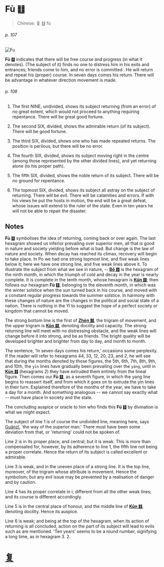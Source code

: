 # Fù ䷗

> Chinese: 复 ䷗ fù

###### p. 107

![Fu](https://88o.io/wp-content/uploads/2018/09/24-e5a48dfu.jpg)

**Fù ䷗** indicates that there will be free course and progress (in what it denotes). (The subject of it) finds no one to distress him in his exits and entrances; friends come to him, and no error is committed . He will return and repeat his (proper) course. In seven days comes his return. There will be advantage in whatever direction movement is made.

###### p. 108

1. The first NINE, undivided, shows its subject returning (from an error) of no great extent, which would not proceed to anything requiring repentance. There will be great good fortune.

2. The second SIX, divided, shows the admirable return (of its subject). There will be good fortune.

3. The third SIX, divided, shows one who has made repeated returns. The position is perilous, but there will be no error.

4. The fourth SIX, divided, shows its subject moving right in the centre (among those represented by the other divided lines), and yet returning alone (to his proper path).

5. The fifth SIX, divided, shows the noble return of its subject. There will be no ground for repentance.

6. The topmost SIX, divided, shows its subject all astray on the subject of returning. There will be evil. There will be calamities and errors. If with his views he put the hosts in motion, the end will be a great defeat, whose issues will extend to the ruler of the state. Even in ten years he will not be able to repair the disaster.

## Notes

**Fù ䷗** symbolises the idea of returning, coming back or over again. The last hexagram showed us inferior prevailing over superior men, all that is good in nature and society yielding before what is bad.
But change is the law of nature and society. When decay has reached its climax, recovery will begin to take place. In Po we had one strong topmost line, and five weak lines below it; here we have one strong line, and five weak lines above it. To illustrate the subject from what we see in nature, -- [**Bō ䷖**](e589a5bo.md) is the hexagram of the ninth month, in which the triumph of cold and decay in the year is nearly complete. It is complete in the tenth month, whose hexagram is [**Kūn ䷁**](e59da4kun.md); then follows our hexagram **Fù ䷗**, belonging to the eleventh month, in which was the winter solstice when the sun turned back in his course, and moved with a constant regular progress towards the summer solstice. In harmony with these changes of nature are the changes in the political and social state of a nation. There is nothing in the Yî to suggest the hope of a perfect society or kingdom that cannot be moved.

The strong bottom line is the first of [**Zhèn ䷲**](e99c87zhen.md), the trigram of movement, and the upper trigram is [**Kūn ䷁**](e59da4kun.md), denoting docility and capacity. The strong returning line will meet with no distressing obstacle, and the weak lines will change before it into strong, and be as friends. The bright quality will be developed brighter and brighter from day to day, and month to month.

The sentence, 'In seven days comes his return,' occasions some perplexity. If the reader will refer to hexagrams 44, 33, 12, 20, 23, and 2, he will see that during the months denoted by those figures, the 5th, 6th, 7th, 8th, 9th, and 10th, the `yīn` lines have gradually been prevailing over the `yáng`, until in [**Kūn ䷁**](e59da4kun.md) (hexagrams 2) they have extruded them entirely from the lineal figure.
Then comes our **Fù ䷗**, as a seventh figure, in which the yang line begins to reassert itself,
and from which it goes on to extrude the yin lines in their turn. Explained therefore of the months of the year, we have to take a day for a month.
And something analogous -- we cannot say exactly what -- must have place in society and the state.

The concluding auspice or oracle to him who finds this **Fù ䷗** by divination is what we might expect.

The subject of line 1 is of course the undivided line, meaning here, says [Guǎnzǐ](https://en.wikipedia.org/wiki/Guanzi_(text)), 'the way of the superior man.' There must have been some deviation from that, or 'returning' could not be spoken of.

Line 2 is in its proper place, and central; but it is weak. This is more than compensated for, however, by its adherence to line 1, the fifth line not being a proper correlate. Hence the return of its subject is called excellent or admirable.

Line 3 is weak, and in the uneven place of a strong line. It is the top line, moreover, of the trigram whose attribute is movement. Hence the symbolism; but any evil issue may be prevented by a realisation of danger and by caution.

Line 4 has its proper correlate in i; different from all the other weak lines; and its course is different accordingly.

Line 5 is in the central place of honour, and the middle line of [**Kūn ䷁**](e59da4kun.md), denoting docility. Hence its auspice.

Line 6 is weak; and being at the top of the hexagram, when its action of returning is all concluded, action on the part of its subject will lead to evils such as are mentioned. 'Ten years' seems to be a round number, signifying a long time, as in hexagram 3. 2.

# [复](./e5a48dfu_cn.md)
